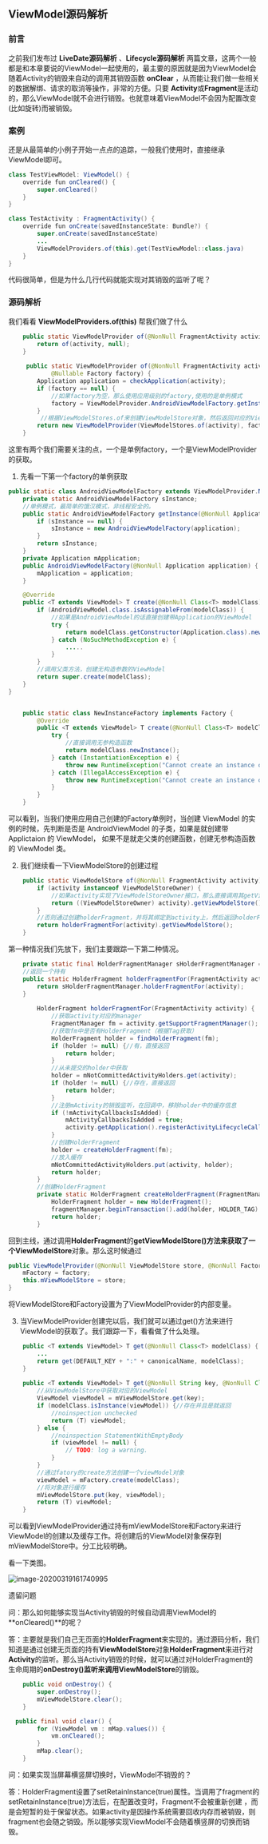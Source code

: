 ##   ViewModel源码解析

### 前言

之前我们发布过 **LiveDate源码解析** 、**Lifecycle源码解析** 两篇文章，这两个一般都是和本章要说的ViewModel一起使用的，最主要的原因就是因为ViewModel会随着Activity的销毁来自动的调用其销毁函数 **onClear** ，从而能让我们做一些相关的数据解绑、请求的取消等操作，非常的方便。只要 **Activity**或**Fragment**是活动的，那么ViewModel就不会进行销毁。也就意味着ViewModel不会因为配置改变(比如旋转)而被销毁。

### 案例

还是从最简单的小例子开始一点点的追踪，一般我们使用时，直接继承 ViewModel即可。

```java
class TestViewModel: ViewModel() {
    override fun onCleared() {
        super.onCleared()
    }
}

class TestActivity : FragmentActivity() {
    override fun onCreate(savedInstanceState: Bundle?) {
        super.onCreate(savedInstanceState)
        ...
        ViewModelProviders.of(this).get(TestViewModel::class.java)
    }
}
```

代码很简单，但是为什么几行代码就能实现对其销毁的监听了呢？

### 源码解析

我们看看 **ViewModelProviders.of(this)** 帮我们做了什么

```java
    public static ViewModelProvider of(@NonNull FragmentActivity activity) {
        return of(activity, null);
    }
     
     public static ViewModelProvider of(@NonNull FragmentActivity activity,
            @Nullable Factory factory) {
        Application application = checkApplication(activity);
        if (factory == null) {
        	//如果factory为空，那么使用应用级别的factory,使用的是单例模式
            factory = ViewModelProvider.AndroidViewModelFactory.getInstance(application);
        }
         //根据ViewModelStores.of来创建ViewModelStore对象，然后返回对应的ViewModelProvider
        return new ViewModelProvider(ViewModelStores.of(activity), factory);
    }

```

这里有两个我们需要关注的点，一个是单例factory，一个是ViewModelProvider的获取。

1. 先看一下第一个factory的单例获取

```java
public static class AndroidViewModelFactory extends ViewModelProvider.NewInstanceFactory {
    private static AndroidViewModelFactory sInstance;
	//单例模式，最简单的饿汉模式，非线程安全的。
    public static AndroidViewModelFactory getInstance(@NonNull Application application) {
        if (sInstance == null) {
            sInstance = new AndroidViewModelFactory(application);
        }
        return sInstance;
    }
    private Application mApplication;
    public AndroidViewModelFactory(@NonNull Application application) {
        mApplication = application;
    }

    @Override
    public <T extends ViewModel> T create(@NonNull Class<T> modelClass) {
        if (AndroidViewModel.class.isAssignableFrom(modelClass)) {
        	//如果是AndroidViewModel的话直接创建带Application的ViewModel
            try {
                return modelClass.getConstructor(Application.class).newInstance(mApplication);
            } catch (NoSuchMethodException e) {
                .....
            }
        }
        //调用父类方法，创建无构造参数的ViewModel
        return super.create(modelClass);
    }
}


    public static class NewInstanceFactory implements Factory {
        @Override
        public <T extends ViewModel> T create(@NonNull Class<T> modelClass) {
            try {
            	//直接调用无参构造函数
                return modelClass.newInstance();
            } catch (InstantiationException e) {
                throw new RuntimeException("Cannot create an instance of " + modelClass, e);
            } catch (IllegalAccessException e) {
                throw new RuntimeException("Cannot create an instance of " + modelClass, e);
            }
        }
    }
```

可以看到，当我们使用应用自己创建的Factory单例时，当创建 ViewModel 的实例的时候，先判断是否是 AndroidViewModel 的子类，如果是就创建带 Applictaion 的 ViewModel， 如果不是就走父类的创建函数，创建无参构造函数的 ViewModel 类。

2. 我们继续看一下ViewModelStore的创建过程

```java
    public static ViewModelStore of(@NonNull FragmentActivity activity) {
        if (activity instanceof ViewModelStoreOwner) {
        	//如果activity实现了ViewModelStoreOwner接口，那么直接调用其getViewModelStore()方法，返回其对应的ViewModelStore对象
            return ((ViewModelStoreOwner) activity).getViewModelStore();
        }
        //否则通过创建holderFragment，并将其绑定到activity上，然后返回holderFragmentFor的ViewModelStore对象
        return holderFragmentFor(activity).getViewModelStore();
    }
```

第一种情况我们先放下，我们主要跟踪一下第二种情况。

```java
    private static final HolderFragmentManager sHolderFragmentManager = new HolderFragmentManager();
    //返回一个持有
    public static HolderFragment holderFragmentFor(FragmentActivity activity) {
        return sHolderFragmentManager.holderFragmentFor(activity);
    }
   
        HolderFragment holderFragmentFor(FragmentActivity activity) {
        	//获取activity对应的manager
            FragmentManager fm = activity.getSupportFragmentManager();
            //获取fm中是否有HolderFragment（根据Tag获取）
            HolderFragment holder = findHolderFragment(fm);
            if (holder != null) {//有，直接返回
                return holder;
            }
            //从未提交的holder中获取
            holder = mNotCommittedActivityHolders.get(activity);
            if (holder != null) {//存在，直接返回
                return holder;
            }
            //注册mActivity的销毁监听，在回调中，移除holder中的缓存信息
            if (!mActivityCallbacksIsAdded) {
                mActivityCallbacksIsAdded = true;
                activity.getApplication().registerActivityLifecycleCallbacks(mActivityCallbacks);
            }
            //创建HolderFragment
            holder = createHolderFragment(fm);
            //放入缓存
            mNotCommittedActivityHolders.put(activity, holder);
            return holder;
        }
        //创建HolderFragment
        private static HolderFragment createHolderFragment(FragmentManager fragmentManager) {
            HolderFragment holder = new HolderFragment();
            fragmentManager.beginTransaction().add(holder, HOLDER_TAG).commitAllowingStateLoss();
            return holder;
        }
```

回到主线，通过调用**HolderFragment**的**getViewModelStore()**方法来获取了一个**ViewModelStore**对象。那么这时候通过

```java
public ViewModelProvider(@NonNull ViewModelStore store, @NonNull Factory factory) {
    mFactory = factory;
    this.mViewModelStore = store;
}
```

将ViewModelStore和Factory设置为了ViewModelProvider的内部变量。

3. 当ViewModelProvider创建完以后，我们就可以通过get()方法来进行ViewModel的获取了。我们跟踪一下，看看做了什么处理。

```java
    public <T extends ViewModel> T get(@NonNull Class<T> modelClass) {
        ...
        return get(DEFAULT_KEY + ":" + canonicalName, modelClass);
    }
    
    public <T extends ViewModel> T get(@NonNull String key, @NonNull Class<T> modelClass) {
    	//从ViewModelStore中获取对应的ViewModel
        ViewModel viewModel = mViewModelStore.get(key);
        if (modelClass.isInstance(viewModel)) {//存在并且是就返回
            //noinspection unchecked
            return (T) viewModel;
        } else {
            //noinspection StatementWithEmptyBody
            if (viewModel != null) {
                // TODO: log a warning.
            }
        }
        //通过fatory的create方法创建一个viewModel对象
        viewModel = mFactory.create(modelClass);
        //将对象进行缓存
        mViewModelStore.put(key, viewModel);
        return (T) viewModel;
    }
```

可以看到ViewModelProvider通过持有mViewModelStore和Factory来进行ViewModel的创建以及缓存工作。将创建后的ViewModel对象保存到mViewModelStore中。分工比较明确。

看一下类图。

![image-20200319161740995](http://cdn.qiniu.kailaisii.com/typora/20200319161741-624266.png)

遗留问题

问：那么如何能够实现当Activity销毁的时候自动调用ViewModel的 **onCleared()**的呢？

答：主要就是我们自己无页面的**HolderFragment**来实现的。通过源码分析，我们知道是通过创建无页面的持有**ViewModelStore**对象**HolderFragment**来进行对**Activity**的监听。那么当Activity销毁的时候，就可以通过对HolderFragment的生命周期的**onDestroy()**监听来调用**ViewModelStore**的销毁。

```java
    public void onDestroy() {
        super.onDestroy();
        mViewModelStore.clear();
    }

  public final void clear() {
        for (ViewModel vm : mMap.values()) {
            vm.onCleared();
        }
        mMap.clear();
    }
```

问：如果实现当屏幕横竖屏切换时，ViewModel不销毁的？

答：HolderFragment设置了setRetainInstance(true)属性。当调用了fragment的setRetainInstance(true)方法后，在配置改变时，Fragment不会被重新创建 ，而是会短暂的处于保留状态。如果activity是因操作系统需要回收内存而被销毁，则fragment也会随之销毁。所以能够实现ViewModel不会随着横竖屏的切换而销毁。


